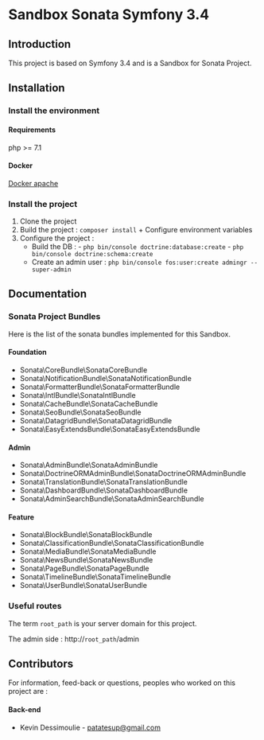 Sandbox Sonata Symfony 3.4
========================

Introduction
------------

This project is based on Symfony 3.4 and is a Sandbox for Sonata Project.


Installation
------------

### Install the environment

#### Requirements

php >= 7.1

#### Docker

[Docker apache](https://github.com/mattcontet/environment)

### Install the project

1. Clone the project
2. Build the project : `composer install` + Configure environment variables
3. Configure the project :
    - Build the DB :
            - `php bin/console doctrine:database:create`
            - `php bin/console doctrine:schema:create`
    - Create an admin user : `php bin/console fos:user:create admingr --super-admin`

Documentation
-------------

### Sonata Project Bundles

Here is the list of the sonata bundles implemented for this Sandbox.

#### Foundation

-    Sonata\CoreBundle\SonataCoreBundle
-    Sonata\NotificationBundle\SonataNotificationBundle
-    Sonata\FormatterBundle\SonataFormatterBundle
-    Sonata\IntlBundle\SonataIntlBundle
-    Sonata\CacheBundle\SonataCacheBundle
-    Sonata\SeoBundle\SonataSeoBundle
-    Sonata\DatagridBundle\SonataDatagridBundle
-    Sonata\EasyExtendsBundle\SonataEasyExtendsBundle

#### Admin
-    Sonata\AdminBundle\SonataAdminBundle
-    Sonata\DoctrineORMAdminBundle\SonataDoctrineORMAdminBundle
-    Sonata\TranslationBundle\SonataTranslationBundle
-    Sonata\DashboardBundle\SonataDashboardBundle
-    Sonata\AdminSearchBundle\SonataAdminSearchBundle

#### Feature
-    Sonata\BlockBundle\SonataBlockBundle
-    Sonata\ClassificationBundle\SonataClassificationBundle
-    Sonata\MediaBundle\SonataMediaBundle
-    Sonata\NewsBundle\SonataNewsBundle
-    Sonata\PageBundle\SonataPageBundle
-    Sonata\TimelineBundle\SonataTimelineBundle
-    Sonata\UserBundle\SonataUserBundle

### Useful routes

The term `root_path` is your server domain for this project.

The admin side : http://`root_path`/admin

Contributors
------------

For information, feed-back or questions, peoples who worked on this project are :

#### Back-end

* Kevin Dessimoulie - [patatesup@gmail.com](mailto:patatesup@gmail.com)
